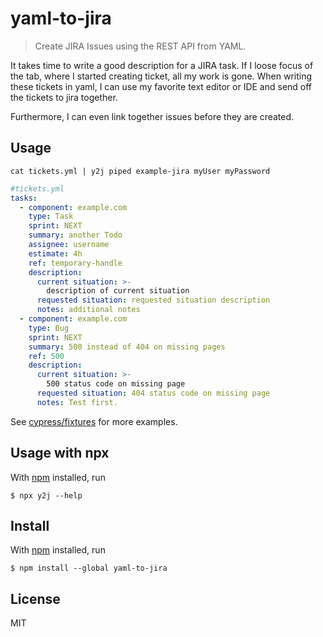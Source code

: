 # yaml-to-jira

> Create JIRA Issues using the REST API from YAML.

It takes time to write a good description for a JIRA task. If I loose focus of the tab, where I started creating ticket, all my work is gone.
When writing these tickets in yaml, I can use my favorite text editor or IDE and send off the tickets to jira together.

Furthermore, I can even link together issues before they are created.

## Usage

```shell
cat tickets.yml | y2j piped example-jira myUser myPassword
```

```yml
#tickets.yml
tasks:
  - component: example.com
    type: Task
    sprint: NEXT
    summary: another Todo
    assignee: username
    estimate: 4h
    ref: temporary-handle
    description:
      current situation: >-
        description of current situation
      requested situation: requested situation description
      notes: additional notes
  - component: example.com
    type: Bug
    sprint: NEXT
    summary: 500 instead of 404 on missing pages
    ref: 500
    description:
      current situation: >-
        500 status code on missing page
      requested situation: 404 status code on missing page
      notes: Test first.
```

See [cypress/fixtures](https://github.com/ltakacs95/yaml-to-jira/tree/main/cypress/fixtures) for more examples.

## Usage with npx

With [npm](https://npmjs.org/) installed, run

```
$ npx y2j --help
```

## Install

With [npm](https://npmjs.org/) installed, run

```
$ npm install --global yaml-to-jira
```

## License

MIT

